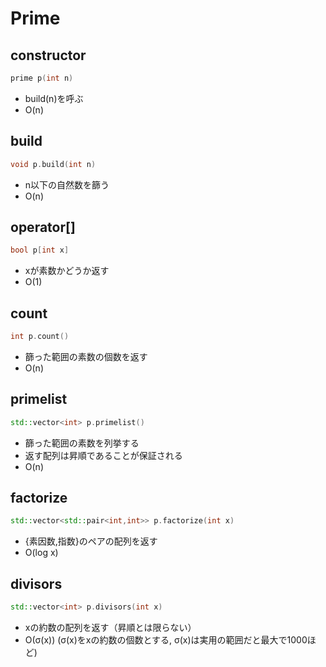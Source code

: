 # Prime
## constructor
```cpp
prime p(int n)
```
* build(n)を呼ぶ
* O(n)
## build
```cpp
void p.build(int n)
```
* n以下の自然数を篩う
* O(n)
## operator[]
```cpp
bool p[int x]
```
* xが素数かどうか返す
* O(1)
## count
```cpp
int p.count()
```
* 篩った範囲の素数の個数を返す
* O(n)
## primelist
```cpp
std::vector<int> p.primelist()
```
* 篩った範囲の素数を列挙する
* 返す配列は昇順であることが保証される
* O(n)
## factorize
```cpp
std::vector<std::pair<int,int>> p.factorize(int x)
```
* {素因数,指数}のペアの配列を返す
* O(log x)
## divisors
```cpp
std::vector<int> p.divisors(int x)
```
* xの約数の配列を返す（昇順とは限らない）
* O(σ(x)) (σ(x)をxの約数の個数とする, σ(x)は実用の範囲だと最大で1000ほど)
